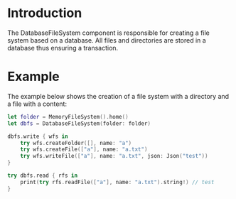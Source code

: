 # Introduction

The DatabaseFileSystem component is responsible for creating a file system based on a database. All files and directories are stored in a database thus ensuring a transaction.

# Example

The example below shows the creation of a file system with a directory and a file with a content:

```swift
let folder = MemoryFileSystem().home()
let dbfs = DatabaseFileSystem(folder: folder)

dbfs.write { wfs in
    try wfs.createFolder([], name: "a")
    try wfs.createFile(["a"], name: "a.txt")
    try wfs.writeFile(["a"], name: "a.txt", json: Json("test"))
}

try dbfs.read { rfs in
    print(try rfs.readFile(["a"], name: "a.txt").string!) // test
}
```

